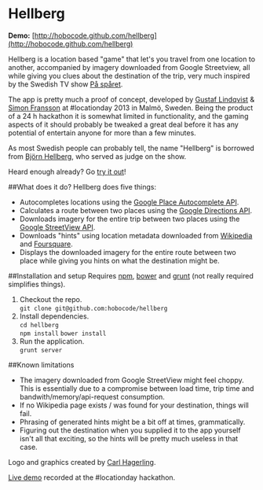 Hellberg
========
**Demo:**  [http://hobocode.github.com/hellberg](http://hobocode.github.com/hellberg)

Hellberg is a location based "game" that let's you travel from one location to another, accompanied by imagery downloaded from Google Streetview, all while giving you clues about the destination of the trip, very much inspired by the Swedish TV show [På spåret](http://www.svt.se/pa-sparet/).

The app is pretty much a proof of concept, developed by [Gustaf Lindqvist](http://github.com/gstf) & [Simon Fransson](http://github.com/dessibelle) at #locationday 2013 in Malmö, Sweden. Being the product of a 24 h hackathon it is somewhat limited in functionality, and the gaming aspects of it should probably be tweaked a great deal before it has any potential of entertain anyone for more than a few minutes.

As most Swedish people can probably tell, the name "Hellberg" is borrowed from [Björn Hellberg](http://en.wikipedia.org/wiki/Bj%C3%B6rn_Hellberg), who served as judge on the show.

Heard enough already? Go [try it out](http://hobocode.github.com/hellberg/)!

##What does it do?
Hellberg does five things:

* Autocompletes locations using the [Google Place Autocomplete API](https://developers.google.com/places/documentation/autocomplete).
* Calculates a route between two places using the [Google Directions API](https://developers.google.com/maps/documentation/directions/).
* Downloads imagery for the entire trip between two places using the [Google StreetView API](https://developers.google.com/maps/documentation/javascript/streetview).
* Downloads "hints" using location metadata downloaded from [Wikipedia](http://www.mediawiki.org/wiki/API:Main_page) and [Foursquare](https://developer.foursquare.com/).
* Displays the downloaded imagery for the entire route between two place while giving you hints on what the destination might be.

##Installation and setup
Requires [npm](https://npmjs.org), [bower](https://github.com/bower/bower) and [grunt](http://gruntjs.com/) (not really required simplifies things).

1. Checkout the repo.  
  `git clone git@github.com:hobocode/hellberg`
2. Install dependencies.  
   `cd hellberg`  
   `npm install`
   `bower install`
3. Run the application.  
   `grunt server`  
   
##Known limitations
* The imagery downloaded from Google StreetView might feel choppy. This is essentially due to a compromise between load time, trip time and bandwith/memory/api-request consumption.
* If no Wikipedia page exists / was found for your destination, things will fail. 
* Phrasing of generated hints might be a bit off at times, grammatically.
* Figuring out the destination when you supplied it to the app yourself isn't all that exciting, so the hints will be pretty much useless in that case.

Logo and graphics created by [Carl Hagerling](http://hagerling.se/).

[Live demo](http://bambuser.com/v/4163746) recorded at the #locationday hackathon.
